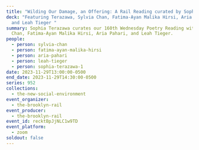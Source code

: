 ```yaml
---
title: "Wilding Our Damage, an Offering: A Rail Reading curated by Sophia Terazawa"
deck: "Featuring Terazawa, Sylvia Chan, Fatima-Ayan Malika Hirsi, Aria Pahari,
  and Leah Tieger "
summary: Sophia Terazawa curates our 160th Wednesday Poetry Reading with Sylvia
  Chan, Fatima-Ayan Malika Hirsi, Aria Pahari, and Leah Tieger.
people:
  - person: sylvia-chan
  - person: fatima-ayan-malika-hirsi
  - person: aria-pahari
  - person: leah-tieger
  - person: sophia-terazawa-1
date: 2023-11-29T13:00:00-0500
end_date: 2023-11-29T14:30:00-0500
series: 952
collections:
  - the-new-social-environment
event_organizer:
  - the-brooklyn-rail
event_producer:
  - the-brooklyn-rail
event_id: recktBpJjNLC1w9TD
event_platform:
  - zoom
soldout: false
---
```

